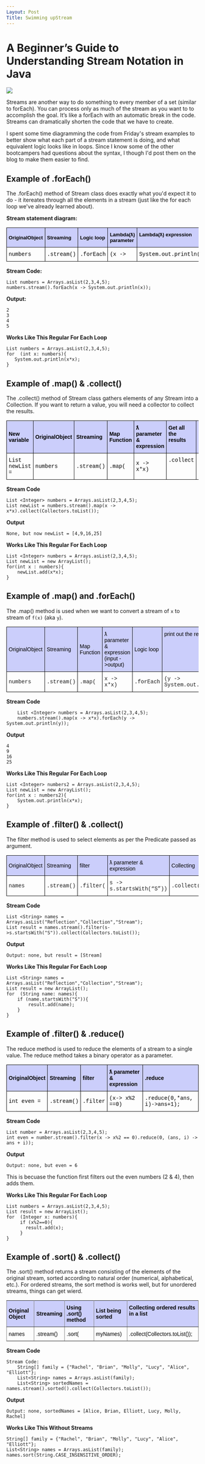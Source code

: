 ```yaml
---
Layout: Post
Title: Swimming upStream
---
```


# A Beginner’s Guide to Understanding Stream Notation in Java

![](http://m.quickmeme.com/img/33/3398632cdf583387ac55485651a2cb4a652234cb69f42f22b3fe8b623d688aca.jpg)

Streams are another way to do something to every member of a set (similar to forEach). You can process only as much of the stream as you want to to accomplish the goal. It’s like a forEach with an automatic break in the code. Streams can dramatically shorten the code that we have to create.

I spent some time diagramming the code from Friday's stream examples to better show what each part of a stream statement is doing, and what equivalent logic looks like in loops. Since I know some of the other bootcampers had questions about the syntax, I though I'd post them on the blog to make them easier to find. 


## Example of .forEach()

The .forEach() method of Stream class does exactly what you'd expect it to do - it itereates through all the elements in a stream (just like the for each loop we've already learned about).

 **Stream statement diagram:**

<style type="text/css">
.tg  {border-collapse:collapse;border-spacing:0;}
.tg td{font-family:Arial, sans-serif;font-size:14px;padding:10px 5px;border-style:solid;border-width:1px;overflow:hidden;word-break:normal;border-color:black;}
.tg th{font-family:Arial, sans-serif;font-size:14px;font-weight:normal;padding:10px 5px;border-style:solid;border-width:1px;overflow:hidden;word-break:normal;border-color:black;}
.tg .tg-6uvu{font-family:"Courier New", Courier, monospace !important;;color:#000000;text-align:left;vertical-align:middle}
.tg .tg-zbrb{font-weight:bold;font-size:13px;font-family:Verdana, Geneva, sans-serif !important;;background-color:#cbcefb;color:#000000;text-align:left;vertical-align:middle}
.tg .tg-njp5{font-weight:bold;font-size:13px;font-family:Verdana, Geneva, sans-serif !important;;background-color:#cbcefb;color:#000000;text-align:left;vertical-align:top}
.tg .tg-vwu2{font-family:"Courier New", Courier, monospace !important;;color:#000000;text-align:left;vertical-align:top}
</style>
<table class="tg">
  <tr>
    <th class="tg-zbrb">OriginalObject</th>
    <th class="tg-zbrb">Streaming</th>
    <th class="tg-zbrb">Logic loop</th>
    <th class="tg-njp5">Lambda(ƛ) parameter</th>
    <th class="tg-njp5">Lambda(ƛ) expression</th>
  </tr>
  <tr>
    <td class="tg-6uvu">numbers</td>
    <td class="tg-6uvu">.stream()</td>
    <td class="tg-6uvu">.forEach</td>
    <td class="tg-vwu2">(x -&gt;</td>
    <td class="tg-vwu2">System.out.println(x));</td>
  </tr>
</table>



**Stream Code:**

    List numbers = Arrays.asList(2,3,4,5);
    numbers.stream().forEach(x -> System.out.println(x));

**Output:**

    2
    3
    4
    5

**Works Like This Regular For Each Loop**

    List numbers = Arrays.asList(2,3,4,5);
    for  (int x: numbers){
       System.out.println(x*x);
    }

## Example of .map() & .collect()

The .collect() method of Stream class gathers elements of any Stream into a Collection. If you want to return a value, you will need a collector to collect the results.

<style type="text/css">
.tg  {border-collapse:collapse;border-spacing:0;}
.tg td{font-family:Arial, sans-serif;font-size:14px;padding:10px 5px;border-style:solid;border-width:1px;overflow:hidden;word-break:normal;border-color:black;}
.tg th{font-family:Arial, sans-serif;font-size:14px;font-weight:normal;padding:10px 5px;border-style:solid;border-width:1px;overflow:hidden;word-break:normal;border-color:black;}
.tg .tg-6uvu{font-family:"Courier New", Courier, monospace !important;;color:#000000;text-align:left;vertical-align:middle}
.tg .tg-pg0q{font-weight:bold;font-family:Verdana, Geneva, sans-serif !important;;background-color:#cbcefb;color:#000000;text-align:left;vertical-align:top}
.tg .tg-k1yy{font-weight:bold;font-family:Verdana, Geneva, sans-serif !important;;background-color:#cbcefb;color:#000000;text-align:left;vertical-align:middle}
.tg .tg-vwu2{font-family:"Courier New", Courier, monospace !important;;color:#000000;text-align:left;vertical-align:top}
</style>
<table class="tg">
  <tr>
    <th class="tg-k1yy">New variable</th>
    <th class="tg-k1yy">OriginalObject</th>
    <th class="tg-k1yy">Streaming</th>
    <th class="tg-k1yy">Map Function</th>
    <th class="tg-k1yy">ƛ parameter &amp; expression</th>
    <th class="tg-pg0q">Get all the results</th>
    <th class="tg-pg0q">Puts result in list</th>
  </tr>
  <tr>
    <td class="tg-6uvu">List newList =</td>
    <td class="tg-6uvu">numbers</td>
    <td class="tg-6uvu">.stream()</td>
    <td class="tg-6uvu">.map(</td>
    <td class="tg-6uvu">x -&gt; x*x)</td>
    <td class="tg-vwu2">.collect</td>
    <td class="tg-vwu2">(Collectors.toList());</td>
  </tr>
</table>

**Stream Code**

    List <Integer> numbers = Arrays.asList(2,3,4,5);
    List newList = numbers.stream().map(x -> x*x).collect(Collectors.toList());

**Output**

    None, but now newList = [4,9,16,25]
    
**Works Like This Regular For Each Loop**

    List <Integer> numbers = Arrays.asList(2,3,4,5);
    List newList = new ArrayList();
    for(int x : numbers){
        newList.add(x*x);
    }
    
## Example of .map() and .forEach()

The .map() method is used when we want to convert a stream of `x` to stream of `f(x)` (aka `y`).


<style type="text/css">
.tg  {border-collapse:collapse;border-spacing:0;}
.tg td{font-family:Arial, sans-serif;font-size:14px;padding:10px 5px;border-style:solid;border-width:1px;overflow:hidden;word-break:normal;border-color:black;}
.tg th{font-family:Arial, sans-serif;font-size:14px;font-weight:normal;padding:10px 5px;border-style:solid;border-width:1px;overflow:hidden;word-break:normal;border-color:black;}
.tg .tg-m1zp{font-family:Verdana, Geneva, sans-serif !important;;background-color:#cbcefb;color:#000000;text-align:left;vertical-align:middle}
.tg .tg-juju{font-family:"Courier New", Courier, monospace !important;;text-align:left;vertical-align:top}
.tg .tg-hx3p{font-family:Verdana, Geneva, sans-serif !important;;background-color:#cbcefb;color:#000000;text-align:left;vertical-align:top}
.tg .tg-ikui{font-family:"Courier New", Courier, monospace !important;;text-align:left;vertical-align:middle}
</style>
<table class="tg">
  <tr>
    <td class="tg-m1zp">OriginalObject</td>
    <td class="tg-m1zp">Streaming</td>
    <td class="tg-m1zp">Map Function</td>
    <td class="tg-m1zp">ƛ parameter &amp; expression  (input -&gt;output)</td>
    <td class="tg-m1zp">Logic loop</td>
    <td class="tg-hx3p">print out the result of x*x</td>
  </tr>
  <tr>
    <td class="tg-ikui">numbers</td>
    <td class="tg-ikui">.stream()</td>
    <td class="tg-ikui">.map(</td>
    <td class="tg-ikui">x -&gt; x*x)</td>
    <td class="tg-ikui">.forEach</td>
    <td class="tg-juju">(y -&gt; System.out.println(y);)</td>
  </tr>
</table>

**Stream Code**

        List <Integer> numbers = Arrays.asList(2,3,4,5);
        numbers.stream().map(x -> x*x).forEach(y -> System.out.println(y));

**Output**

    4
    9
    16
    25

    
**Works Like This Regular For Each Loop**

    List <Integer> numbers2 = Arrays.asList(2,3,4,5);
    List newList = new ArrayList();
    for(int x : numbers2){
        System.out.println(x*x);
    }

## Example of .filter() & .collect()

The filter method is used to select elements as per the Predicate passed as argument.

<style type="text/css">
.tg  {border-collapse:collapse;border-spacing:0;}
.tg td{font-family:Arial, sans-serif;font-size:14px;padding:10px 5px;border-style:solid;border-width:1px;overflow:hidden;word-break:normal;border-color:black;}
.tg th{font-family:Arial, sans-serif;font-size:14px;font-weight:bold;padding:10px 5px;border-style:solid;border-width:1px;overflow:hidden;word-break:normal;border-color:black;}
.tg .tg-m1zp{font-family:Verdana, Geneva, sans-serif !important;;background-color:#cbcefb;color:#000000;text-align:left;vertical-align:middle}
.tg .tg-ikui{font-family:"Courier New", Courier, monospace !important;;text-align:left;vertical-align:middle}
</style>
<table class="tg">
  <tr>
    <td class="tg-m1zp">OriginalObject</td>
    <td class="tg-m1zp">Streaming</td>
    <td class="tg-m1zp">filter</td>
    <td class="tg-m1zp">ƛ parameter &amp; expression  </td>
    <td class="tg-m1zp">Collecting</td>
  </tr>
  <tr>
    <td class="tg-ikui">names</td>
    <td class="tg-ikui">.stream()</td>
    <td class="tg-ikui">.filter(</td>
    <td class="tg-ikui">s -&gt; s.startsWith(“S”))</td>
    <td class="tg-ikui">.collect(Collectors.toList());</td>
  </tr>
</table>

**Stream Code**

    List <String> names = Arrays.asList("Reflection","Collection","Stream");
    List result = names.stream().filter(s->s.startsWith("S")).collect(Collectors.toList());

**Output**

    Output: none, but result = [Stream] 

    
**Works Like This Regular For Each Loop**

    List <String> names = Arrays.asList("Reflection","Collection","Stream");
    List result = new ArrayList();
    for  (String name: names){
        if (name.startsWith("S")){
            result.add(name);
        }
    }

## Example of .filter() & .reduce()

 The reduce method is used to reduce the elements of a stream to a single value. The reduce method takes a binary operator as a parameter.
 
 <style type="text/css">
.tg  {border-collapse:collapse;border-spacing:0;}
.tg td{font-family:Arial, sans-serif;font-size:14px;padding:10px 5px;border-style:solid;border-width:1px;overflow:hidden;word-break:normal;border-color:black;}
.tg th{font-family:Arial, sans-serif;font-size:14px;font-weight:normal;padding:10px 5px;border-style:solid;border-width:1px;overflow:hidden;word-break:normal;border-color:black;}
.tg .tg-6uvu{font-family:"Courier New", Courier, monospace !important;;color:#000000;text-align:left;vertical-align:middle}
.tg .tg-k1yy{font-weight:bold;font-family:Verdana, Geneva, sans-serif !important;;background-color:#cbcefb;color:#000000;text-align:left;vertical-align:middle}
</style>
<table class="tg">
  <tr>
    <td class="tg-k1yy">OriginalObject</td>
    <td class="tg-k1yy">Streaming</td>
    <td class="tg-k1yy">filter</td>
    <td class="tg-k1yy">ƛ parameter &amp; expression  </td>
    <td class="tg-k1yy">.reduce</td>
  </tr>
  <tr>
    <td class="tg-6uvu">int even =</td>
    <td class="tg-6uvu">.stream()</td>
    <td class="tg-6uvu">.filter</td>
    <td class="tg-6uvu">(x-&gt; x%2 ==0)</td>
    <td class="tg-6uvu">.reduce(0,*ans, i)-&gt;ans+1);</td>
  </tr>
</table>
 
**Stream Code**

    List number = Arrays.asList(2,3,4,5);
    int even = number.stream().filter(x -> x%2 == 0).reduce(0, (ans, i) -> ans + i));


**Output**

    Output: none, but even = 6 
    
This is becuase the function first filters out the even numbers (2 & 4), then adds them.

    
**Works Like This Regular For Each Loop**

    List numbers = Arrays.asList(2,3,4,5);
    List result = new ArrayList();
    for  (Integer x: numbers){
         if (x%2==0){
           result.add(x);
         }
    }
    
    
## Example of .sort() & .collect()  

The .sort() method returns a stream consisting of the elements of the original stream, sorted according to natural order (numerical, alphabetical, etc.). For ordered streams, the sort method is works well, but for unordered streams, things can get wierd.
    
<style type="text/css">
.tg  {border-collapse:collapse;border-spacing:0;}
.tg td{font-family:Arial, sans-serif;font-size:14px;padding:10px 5px;border-style:solid;border-width:1px;overflow:hidden;word-break:normal;border-color:black;}
.tg th{font-family:Arial, sans-serif;font-size:14px;font-weight:normal;padding:10px 5px;border-style:solid;border-width:1px;overflow:hidden;word-break:normal;border-color:black;}
.tg .tg-b9ha{color:#000000;border-color:inherit;text-align:left;vertical-align:middle}
.tg .tg-kwiq{color:#000000;border-color:inherit;text-align:left;vertical-align:top}
.tg .tg-tuir{font-weight:bold;background-color:#cbcefb;color:#000000;border-color:inherit;text-align:left;vertical-align:middle}
.tg .tg-lm65{font-weight:bold;background-color:#cbcefb;color:#000000;border-color:inherit;text-align:left;vertical-align:top}
</style>
<table class="tg">
  <tr>
    <td class="tg-tuir">Original Object</td>
    <td class="tg-tuir">Streaming</td>
    <td class="tg-tuir">Using .sort() method </td>
    <td class="tg-tuir">List being sorted </td>
    <td class="tg-lm65">Collecting ordered results in a list</td>
  </tr>
  <tr>
    <td class="tg-b9ha">names</td>
    <td class="tg-b9ha">.stream()</td>
    <td class="tg-b9ha">.sort(</td>
    <td class="tg-b9ha">myNames)</td>
    <td class="tg-kwiq">.collect(Collectors.toList());</td>
  </tr>
</table>
 
**Stream Code**

    Stream Code:
        String[] family = {"Rachel", "Brian", "Molly", "Lucy", "Alice", "Elliott"};
        List<String> names = Arrays.asList(family);
        List<String> sortedNames = names.stream().sorted().collect(Collectors.toList());


**Output**

    Output: none, sortedNames = [Alice, Brian, Elliott, Lucy, Molly, Rachel]

    
**Works Like This Without Streams**   

    String[] family = {"Rachel", "Brian", "Molly", "Lucy", "Alice", "Elliott"};
    List<String> names = Arrays.asList(family);
    names.sort(String.CASE_INSENSITIVE_ORDER);
    
    



